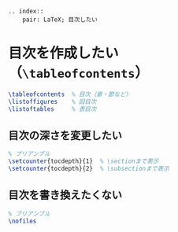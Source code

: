 ```{eval-rst}
.. index::
    pair: LaTeX; 目次したい
```

# 目次を作成したい（``\tableofcontents``）

```latex
\tableofcontents  % 目次（章・節など）
\listoffigures    % 図目次
\listoftables     % 表目次
```

## 目次の深さを変更したい

```latex
% プリアンブル
\setcounter{tocdepth}{1}  % \sectionまで表示
\setcounter{tocdepth}{2}  % \subsectionまで表示
```

## 目次を書き換えたくない

```latex
% プリアンブル
\nofiles
```
